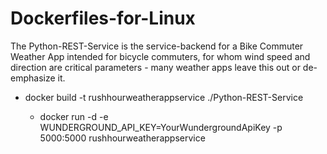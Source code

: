 # Dockerfiles-for-Linux

The Python-REST-Service is the service-backend for a Bike Commuter Weather App intended for bicycle commuters, for whom wind speed and direction are critical parameters - many weather apps leave this out or de-emphasize it.

* docker build -t rushhourweatherappservice ./Python-REST-Service

  * docker run -d -e WUNDERGROUND_API_KEY=YourWundergroundApiKey -p 5000:5000 rushhourweatherappservice
